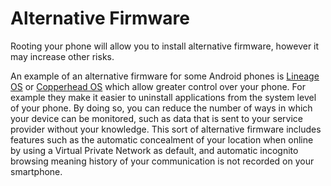 [Title]: # (Alternative Firmware)
[Order]: # (10)

# Alternative Firmware

Rooting your phone will allow you to install alternative firmware, however it may increase other risks.

An example of an alternative firmware for some Android phones is [Lineage OS](https://www.lineageos.org/) or [Copperhead OS](https://copperhead.co) which allow greater control over your phone. For example they make it easier to uninstall applications from the system level of your phone. By doing so, you can reduce the number of ways in which your device can be monitored, such as data that is sent to your service provider without your knowledge. This sort of alternative firmware includes features such as the automatic concealment of your location when online by using a Virtual Private Network as default, and automatic incognito browsing meaning history of your communication is not recorded on your smartphone. 